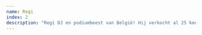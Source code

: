 ```yaml
---
name: Regi
index: 2
description: "Regi DJ en podiumbeest van België! Hij verkocht al 25 keer het Sportpaleis uit en heeft al meer dan 30 top 10 hits in Vlaanderen. Na Tomorrowland en Rock Werchter staat deze glimlachende Limburger op Student Kick-Off! Zing mee met talloze hits zoals ‘Where Did You Go (Summer Loce)’ en ‘Ellie’, een feel-good track opgedragen aan zijn oudste dochter Ellie Martha. En ja, we blijven het zeggen (sorry Regi): ‘waar zijn die handjes!’ "
---
```

